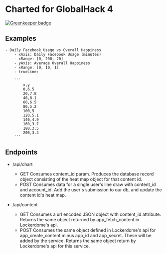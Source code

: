 # Charted for GlobalHack 4

[![Greenkeeper badge](https://badges.greenkeeper.io/Hackception/Widgetception.svg)](https://greenkeeper.io/)

## Examples

	- Daily Facebook Usage vs Overall Happiness
		- xAxis: Daily Facebook Usage (minutes)
		- xRange: [0, 200, 20]
		- yAxis: Average Overall Happiness
		- xRange: [0, 10, 1]
		- trueLine:

		```
			x,y
			0,6.5
			20,7.8
			40,8.1
			60,6.5
			80,5.2
			100,5
			120,5.1
			140,4.9
			160,3.7
			180,3.5
			200,3.4
		```
## Endpoints

- /api/chart

	- GET
		Consumes content_id param. Produces the database record object consisting of the heat map object for that content id.
	- POST
		Consumes data for a single user's line draw with content_id and account_id. Add the user's submission to our db, and update the content id's heat map.

- /api/content

	- GET
		Consumes a url encoded JSON object with content_id attribute. Returns the same object returned by app_fetch_content in Lockerdome's api.
	- POST
		Consumes the same object defined in Lockerdome's api for app_create_content minus app_id and app_secret. These will be added by the service. Returns the same object return by Lockerdome's api for this service.
